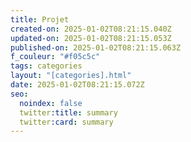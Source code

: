 ```yaml
---
title: Projet
created-on: 2025-01-02T08:21:15.040Z
updated-on: 2025-01-02T08:21:15.053Z
published-on: 2025-01-02T08:21:15.063Z
f_couleur: "#f05c5c"
tags: categories
layout: "[categories].html"
date: 2025-01-02T08:21:15.072Z
seo:
  noindex: false
  twitter:title: summary
  twitter:card: summary
---
```

